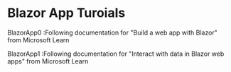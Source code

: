 # Blazor App Turoials

BlazorApp0 :Following documentation for "Build a web app with Blazor" from Microsoft Learn 

BlazorApp1 :Following documentation for "Interact with data in Blazor web apps" from Microsoft Learn 


